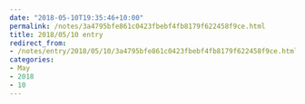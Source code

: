 ```yaml
---
date: "2018-05-10T19:35:46+10:00"
permalink: /notes/3a4795bfe861c0423fbebf4fb8179f622458f9ce.html
title: 2018/05/10 entry
redirect_from:
- /notes/entry/2018/05/10/3a4795bfe861c0423fbebf4fb8179f622458f9ce.html
categories:
- May
- 2018
- 10
---
```

